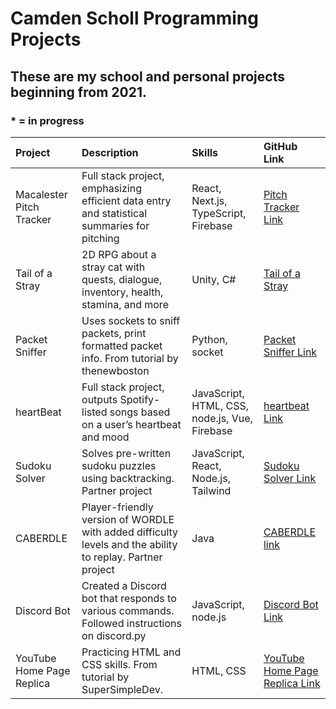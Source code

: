 # Camden Scholl Programming Projects
## These are my school and personal projects beginning from 2021.
### * = in progress

| Project        | Description | Skills | GitHub Link |
| :---           | :--- | :--- | :--- |
| Macalester Pitch Tracker | Full stack project, emphasizing efficient data entry and statistical summaries for pitching | React, Next.js, TypeScript, Firebase | [Pitch Tracker Link](https://github.com/c-l-scholl/macalester-pitch-tracker) |
| Tail of a Stray | 2D RPG about a stray cat with quests, dialogue, inventory, health, stamina, and more | Unity, C# | [Tail of a Stray](https://github.com/c-l-scholl/vg-unity-catgame) |
| Packet Sniffer | Uses sockets to sniff packets, print formatted packet info. From tutorial by thenewboston | Python, socket | [Packet Sniffer Link](https://github.com/c-l-scholl/python-packet-sniffer) | 
| heartBeat      | Full stack project, outputs Spotify-listed songs based on a user’s heartbeat and mood | JavaScript, HTML, CSS, node.js, Vue, Firebase | [heartbeat Link](https://github.com/c-l-scholl/stp-vue-fb) |
| Sudoku Solver  | Solves pre-written sudoku puzzles using backtracking. Partner project | JavaScript, React, Node.js, Tailwind | [Sudoku Solver Link](https://github.com/c-l-scholl/comp221-finalproject-sudoku-jay-cam) |
| CABERDLE       | Player-friendly version of WORDLE with added difficulty levels and the ability to replay. Partner project | Java | [CABERDLE link](https://github.com/mac-comp128-s22/128-project-ben-and-camden2) |
| Discord Bot    | Created a Discord bot that responds to various commands. Followed instructions on discord.py | JavaScript, node.js | [Discord Bot Link](https://github.com/c-l-scholl/discord-bot) |
| YouTube Home Page Replica | Practicing HTML and CSS skills. From tutorial by SuperSimpleDev. | HTML, CSS | [YouTube Home Page Replica Link](https://github.com/c-l-scholl/YT-home-page-UI-replica) |
